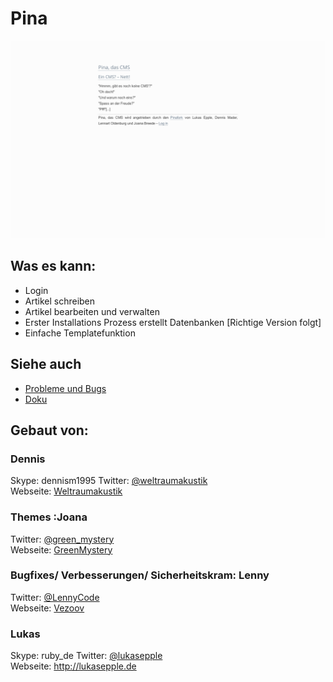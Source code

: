 # Pina
![Pina in action](./assets/pinainaction.png)  
## Was es kann:
* Login
* Artikel schreiben
* Artikel bearbeiten und verwalten
* Erster Installations Prozess erstellt Datenbanken [Richtige Version folgt]
* Einfache Templatefunktion


## Siehe auch
* [Probleme und Bugs](https://github.com/Weltraumakustik/Pina/issues)
* [Doku](https://github.com/Weltraumakustik/Pina/wiki)

## Gebaut von:
### Dennis
Skype: dennism1995 
Twitter: [@weltraumakustik](http://twitter.com/weltraumakustik)   
Webseite: [Weltraumakustik](http://weltraumakustik.de)

### Themes :Joana
Twitter: [@green_mystery](http://twitter.com/green_mystery)   
Webseite: [GreenMystery](http://green-mystery.org)

### Bugfixes/ Verbesserungen/ Sicherheitskram: Lenny
Twitter: [@LennyCode](https://twitter.com/LennyCode)  
Webseite: [Vezoov](http://www.vezoov.com/)

### Lukas
Skype: ruby_de
Twitter: [@lukasepple](https://twitter.com/lukasepple)  
Webseite: <http://lukasepple.de>
